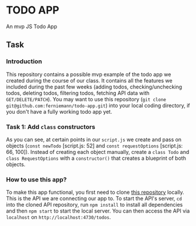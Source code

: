 # TODO APP
An mvp JS Todo App

## Task
### Introduction
This repository contains a possible mvp example of the todo app we created during the course of our class. It contains all the features we included during the past few weeks (adding todos, checking/unchecking todos, deleting todos, filtering todos, fetching API data with ``GET/DELETE/PATCH``). You may want to use this repository (``git clone git@github.com:ferniemann/todo-app.git``) into your local coding directory, if you don't have a fully working todo app yet.

### Task 1: Add ``class`` constructors
As you can see, at certain points in our ``script.js`` we create and pass on objects (``const newTodo`` [script.js: 52] and ``const requestOptions`` [script.js: 66, 100]). Instead of creating each object manually, create a ``class Todo`` and ``class RequestOptions`` with a ``constructor()`` that creates a blueprint of both objects.

### How to use this app?
To make this app functional, you first need to clone [this repository](https://github.com/coding-bootcamps-eu/todo-api) locally. This is the API we are connecting our app to. To start the API's server, ``cd`` into the cloned API repository, run ``npm install`` to install all dependencies and then ``npm start`` to start the local server. You can then access the API via ``localhost`` on ``http://localhost:4730/todos``.